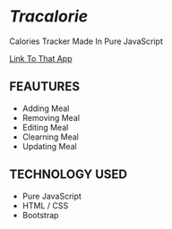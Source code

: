 # *Tracalorie*
Calories Tracker Made In Pure JavaScript

[Link To That App](https://tracalories-app.netlify.app/)

## **FEAUTURES**
* Adding Meal
* Removing Meal
* Editing Meal
* Clearning Meal
* Updating Meal

## **TECHNOLOGY USED**
* Pure JavaScript
* HTML / CSS
* Bootstrap
